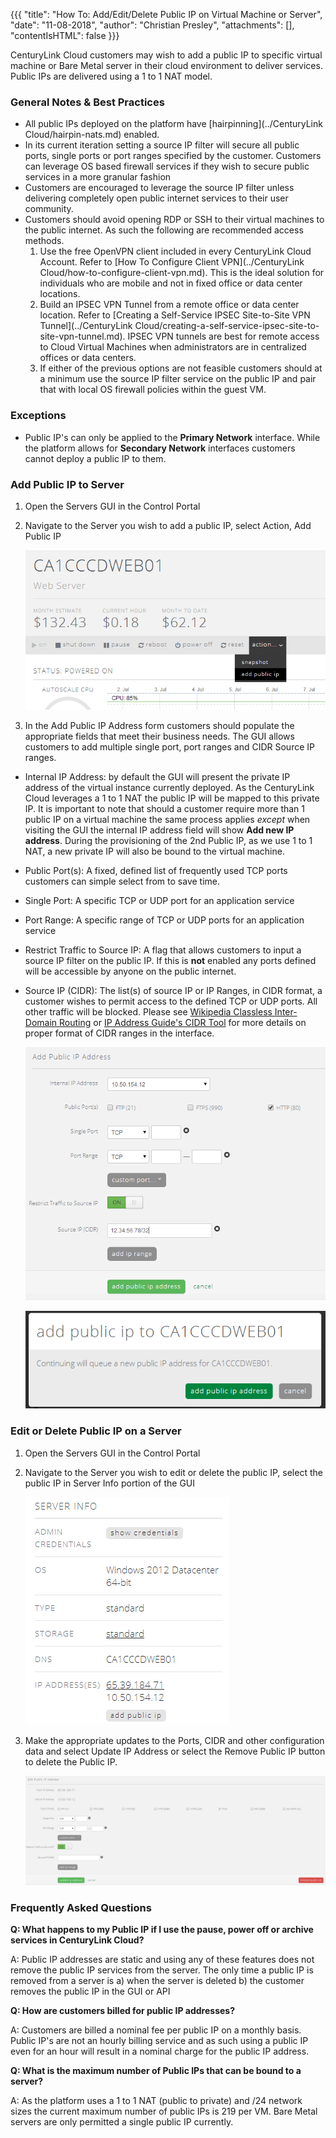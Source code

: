 {{{
  "title": "How To: Add/Edit/Delete Public IP on Virtual Machine or Server",
  "date": "11-08-2018",
  "author": "Christian Presley",
  "attachments": [],
  "contentIsHTML": false
}}}

CenturyLink Cloud customers may wish to add a public IP to specific virtual machine or Bare Metal server in their cloud environment to deliver services.  Public IPs are delivered using a 1 to 1 NAT model.

### General Notes & Best Practices

* All public IPs deployed on the platform have [hairpinning](../CenturyLink Cloud/hairpin-nats.md) enabled.
* In its current iteration setting a source IP filter will secure all public ports, single ports or port ranges specified by the customer. Customers can leverage OS based firewall services if they wish to secure public services in a more granular fashion
* Customers are encouraged to leverage the source IP filter unless delivering completely open public internet services to their user community.
* Customers should avoid opening RDP or SSH to their virtual machines to the public internet. As such the following are recommended access methods.
    1. Use the free OpenVPN client included in every CenturyLink Cloud Account. Refer to [How To Configure Client VPN](../CenturyLink Cloud/how-to-configure-client-vpn.md). This is the ideal solution for individuals who are mobile and not in fixed office or data center locations.
    2. Build an IPSEC VPN Tunnel from a remote office or data center location. Refer to [Creating a Self-Service IPSEC Site-to-Site VPN Tunnel](../CenturyLink Cloud/creating-a-self-service-ipsec-site-to-site-vpn-tunnel.md). IPSEC VPN tunnels are best for remote access to Cloud Virtual Machines when administrators are in centralized offices or data centers.
    3. If either of the previous options are not feasible customers should at a minimum use the source IP filter service on the public IP and pair that with local OS firewall policies within the guest VM.

### Exceptions
* Public IP's can only be applied to the **Primary Network** interface.  While the platform allows for **Secondary Network** interfaces customers cannot deploy a public IP to them.

### Add Public IP to Server
1. Open the Servers GUI in the Control Portal
2. Navigate to the Server you wish to add a public IP, select Action, Add Public IP

    ![Add Public IP Action](../../images/how-to-add-public-ip-to-virtual-machine-01.png)

3. In the Add Public IP Address form customers should populate the appropriate fields that meet their business needs. The GUI allows customers to add multiple single port, port ranges and CIDR Source IP ranges.

  - Internal IP Address: by default the GUI will present the private IP address of the virtual instance currently deployed. As the CenturyLink Cloud leverages a 1 to 1 NAT the public IP will be mapped to this private IP. It is important to note that should a customer require more than 1 public IP on a virtual machine the same process applies _except_ when visiting the GUI the internal IP address field will show **Add new IP address**. During the provisioning of the 2nd Public IP, as we use 1 to 1 NAT, a new private IP will also be bound to the virtual machine.
  - Public Port(s): A fixed, defined list of frequently used TCP ports customers can simple select from to save time.
  - Single Port: A specific TCP or UDP port for an application service
  - Port Range: A specific range of TCP or UDP ports for an application service
  - Restrict Traffic to Source IP: A flag that allows customers to input a source IP filter on the public IP. If this is **not** enabled any ports defined will be accessible by anyone on the public internet.
  - Source IP (CIDR): The list(s) of source IP or IP Ranges, in CIDR format, a customer wishes to permit access to the defined TCP or UDP ports. All other traffic will be blocked. Please see [Wikipedia Classless Inter-Domain Routing](//en.wikipedia.org/wiki/Classless_Inter-Domain_Routing) or [IP Address Guide's CIDR Tool](//www.ipaddressguide.com/cidr) for more details on proper format of CIDR ranges in the interface.

    ![Add Public IP Action](../../images/how-to-add-public-ip-to-virtual-machine-02.png)

    ![Add Public IP Action](../../images/how-to-add-public-ip-to-virtual-machine-03.png)

### Edit or Delete Public IP on a Server

1. Open the Servers GUI in the Control Portal
2. Navigate to the Server you wish to edit or delete the public IP, select the public IP in Server Info portion of the GUI

    ![Add Public IP Action](../../images/how-to-add-public-ip-to-virtual-machine-04.png)

3. Make the appropriate updates to the Ports, CIDR and other configuration data and select Update IP Address or select the Remove Public IP button to delete the Public IP.

    ![Add Public IP Action](../../images/how-to-add-public-ip-to-virtual-machine-05.png)

### Frequently Asked Questions

**Q: What happens to my Public IP if I use the pause, power off or archive services in CenturyLink Cloud?**

A: Public IP addresses are static and using any of these features does not remove the public IP services from the server. The only time a public IP is removed from a server is a) when the server is deleted b) the customer removes the public IP in the GUI or API

**Q: How are customers billed for public IP addresses?**

A: Customers are billed a nominal fee per public IP on a monthly basis. Public IP's are not an hourly billing service and as such using a public IP even for an hour will result in a nominal charge for the public IP address.

**Q: What is the maximum number of Public IPs that can be bound to a server?**

A: As the platform uses a 1 to 1 NAT (public to private) and /24 network sizes the current maximum number of public IPs is 219 per VM.  Bare Metal servers are only permitted a single public IP currently.  
